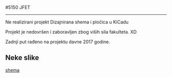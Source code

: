 #5150 JFET
***
Ne realizirani projekt 
Dizajnirana shema i pločica u KiCadu 

Projekt je nedovršen i zaboravljen zbog viših sila fakulteta. XD  


Zadnji put rađeno na projektu davne 2017 godine.

Neke slike
---
[shema](./Screenshot_1.png)
